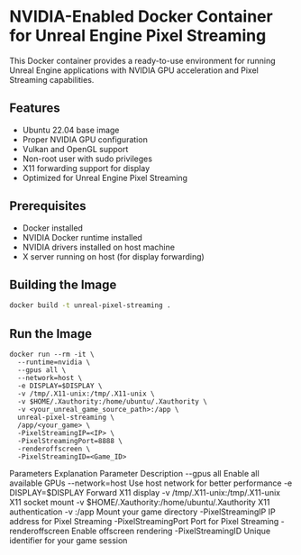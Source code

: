 # NVIDIA-Enabled Docker Container for Unreal Engine Pixel Streaming

This Docker container provides a ready-to-use environment for running Unreal Engine applications with NVIDIA GPU acceleration and Pixel Streaming capabilities.

## Features

- Ubuntu 22.04 base image
- Proper NVIDIA GPU configuration
- Vulkan and OpenGL support
- Non-root user with sudo privileges
- X11 forwarding support for display
- Optimized for Unreal Engine Pixel Streaming

## Prerequisites

- Docker installed
- NVIDIA Docker runtime installed
- NVIDIA drivers installed on host machine
- X server running on host (for display forwarding)

## Building the Image

```bash
docker build -t unreal-pixel-streaming .
```



## Run the Image
```
docker run --rm -it \
  --runtime=nvidia \
  --gpus all \
  --network=host \
  -e DISPLAY=$DISPLAY \
  -v /tmp/.X11-unix:/tmp/.X11-unix \
  -v $HOME/.Xauthority:/home/ubuntu/.Xauthority \
  -v <your_unreal_game_source_path>:/app \
  unreal-pixel-streaming \
  /app/<your_game> \
  -PixelStreamingIP=<IP> \
  -PixelStreamingPort=8888 \
  -renderoffscreen \
  -PixelStreamingID=<Game_ID>
```

Parameters Explanation
Parameter	Description
--gpus all	Enable all available GPUs
--network=host	Use host network for better performance
-e DISPLAY=$DISPLAY	Forward X11 display
-v /tmp/.X11-unix:/tmp/.X11-unix	X11 socket mount
-v $HOME/.Xauthority:/home/ubuntu/.Xauthority	X11 authentication
-v <path>:/app	Mount your game directory
-PixelStreamingIP	IP address for Pixel Streaming
-PixelStreamingPort	Port for Pixel Streaming
-renderoffscreen	Enable offscreen rendering
-PixelStreamingID	Unique identifier for your game session
